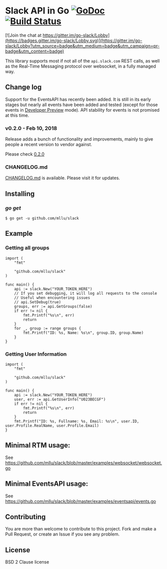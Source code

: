 Slack API in Go [![GoDoc](https://godoc.org/github.com/mllu/slack?status.svg)](https://godoc.org/github.com/mllu/slack) [![Build Status](https://travis-ci.org/mllu/slack.svg)](https://travis-ci.org/mllu/slack)
===============

[![Join the chat at https://gitter.im/go-slack/Lobby](https://badges.gitter.im/go-slack/Lobby.svg)](https://gitter.im/go-slack/Lobby?utm_source=badge&utm_medium=badge&utm_campaign=pr-badge&utm_content=badge)

This library supports most if not all of the `api.slack.com` REST
calls, as well as the Real-Time Messaging protocol over websocket, in
a fully managed way.



## Change log
Support for the EventsAPI has recently been added. It is still in its early stages but nearly all events have been added and tested (except for those events in [Developer Preview](https://api.slack.com/slack-apps-preview) mode). API stability for events is not promised at this time.

### v0.2.0 - Feb 10, 2018

Release adds a bunch of functionality and improvements, mainly to give people a recent version to vendor against.

Please check [0.2.0](https://github.com/mllu/slack/releases/tag/v0.2.0)

### CHANGELOG.md

 [CHANGELOG.md](https://github.com/mllu/slack/blob/master/CHANGELOG.md) is available. Please visit it for updates.

## Installing

### *go get*

    $ go get -u github.com/mllu/slack

## Example

### Getting all groups

```golang
import (
	"fmt"

	"github.com/mllu/slack"
)

func main() {
	api := slack.New("YOUR_TOKEN_HERE")
	// If you set debugging, it will log all requests to the console
	// Useful when encountering issues
	// api.SetDebug(true)
	groups, err := api.GetGroups(false)
	if err != nil {
		fmt.Printf("%s\n", err)
		return
	}
	for _, group := range groups {
		fmt.Printf("ID: %s, Name: %s\n", group.ID, group.Name)
	}
}
```

### Getting User Information

```golang
import (
    "fmt"

    "github.com/mllu/slack"
)

func main() {
    api := slack.New("YOUR_TOKEN_HERE")
    user, err := api.GetUserInfo("U023BECGF")
    if err != nil {
	    fmt.Printf("%s\n", err)
	    return
    }
    fmt.Printf("ID: %s, Fullname: %s, Email: %s\n", user.ID, user.Profile.RealName, user.Profile.Email)
}
```

## Minimal RTM usage:

See https://github.com/mllu/slack/blob/master/examples/websocket/websocket.go


## Minimal EventsAPI usage:

See https://github.com/mllu/slack/blob/master/examples/eventsapi/events.go


## Contributing

You are more than welcome to contribute to this project.  Fork and
make a Pull Request, or create an Issue if you see any problem.

## License

BSD 2 Clause license
